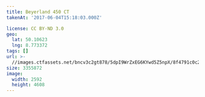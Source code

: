 ```yaml
---
title: Beyerland 450 CT
takenAt: '2017-06-04T15:18:03.000Z'

license: CC BY-ND 3.0
geo:
  lat: 50.10623
  lng: 8.773372
tags: []
url: >-
  //images.ctfassets.net/bncv3c2gt878/5dpI9WrZxEG6KYwd5Z5npX/8f4791c0c223ec23b936c034c56e6881/beyerland-450-ct_34251120894_o
size: 3355872
image:
  width: 2592
  height: 4608
---
```


